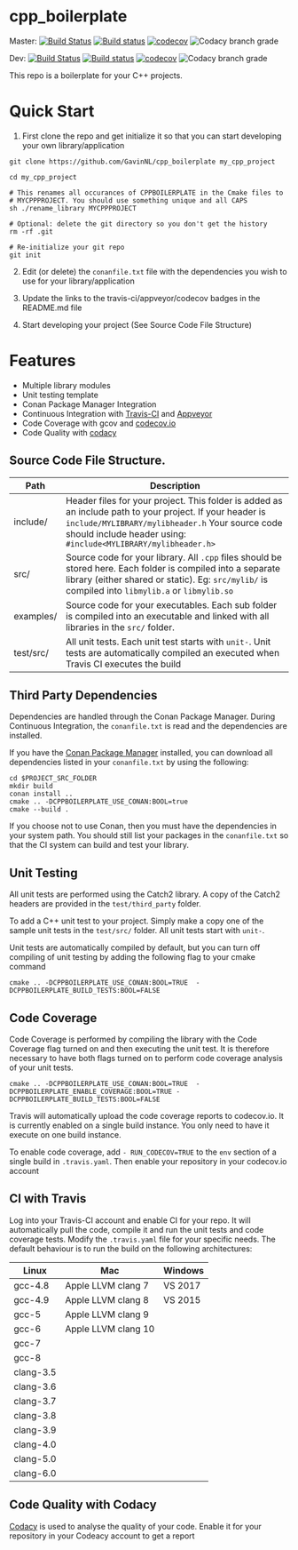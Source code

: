 # cpp_boilerplate

Master:
[![Build Status](https://travis-ci.org/GavinNL/cpp_boilerplate.svg?branch=master)](https://travis-ci.org/GavinNL/cpp_boilerplate)
[![Build status](https://ci.appveyor.com/api/projects/status/0tsak73ak5c2mhbu/branch/master?svg=true)](https://ci.appveyor.com/project/GavinNL/cpp-boilerplate/branch/master)
[![codecov](https://codecov.io/gh/GavinNL/cpp_boilerplate/branch/master/graph/badge.svg)](https://codecov.io/gh/GavinNL/cpp_boilerplate)
![Codacy branch grade](https://img.shields.io/codacy/grade/4fe50de6102e4d678bacdd292c949310/master.svg)

Dev:
[![Build Status](https://travis-ci.org/GavinNL/cpp_boilerplate.svg?branch=dev)](https://travis-ci.org/GavinNL/cpp_boilerplate)
[![Build status](https://ci.appveyor.com/api/projects/status/0tsak73ak5c2mhbu/branch/dev?svg=true)](https://ci.appveyor.com/project/GavinNL/cpp-boilerplate/branch/dev)
[![codecov](https://codecov.io/gh/GavinNL/cpp_boilerplate/branch/dev/graph/badge.svg)](https://codecov.io/gh/GavinNL/cpp_boilerplate)
![Codacy branch grade](https://img.shields.io/codacy/grade/4fe50de6102e4d678bacdd292c949310/dev.svg)

This repo is a boilerplate for your C++ projects.

# Quick Start

1. First clone the repo and get initialize it so that you can start developing
your own library/application

  ```
  git clone https://github.com/GavinNL/cpp_boilerplate my_cpp_project

  cd my_cpp_project

  # This renames all occurances of CPPBOILERPLATE in the Cmake files to
  # MYCPPPROJECT. You should use something unique and all CAPS
  sh ./rename_library MYCPPPROJECT

  # Optional: delete the git directory so you don't get the history
  rm -rf .git

  # Re-initialize your git repo
  git init

  ```

2. Edit (or delete) the `conanfile.txt` file with the dependencies you wish to
use for your library/application

3. Update the links to the travis-ci/appveyor/codecov badges in the README.md file

4. Start developing your project (See Source Code File Structure)

# Features
 *  Multiple library modules
 *  Unit testing template
 *  Conan Package Manager Integration
 *  Continuous Integration with [Travis-CI](https://travis-ci.org) and [Appveyor](https://ci.appveyor.com/)
 *  Code Coverage with gcov and [codecov.io](https://codecov.io)
 *  Code Quality with [codacy](https://app.codacy.com)



## Source Code File Structure.

| Path      | Description  |
|-----------|-------------------------------------------------------------------------------------------------------------------------------------------------------------|
| include/  | Header files for your project. This folder is added as an include path to your project. If your header is `include/MYLIBRARY/mylibheader.h` Your source code should include header using: `#include<MYLIBRARY/mylibheader.h>` |
| src/      | Source code for your library. All `.cpp` files should be stored here. Each folder is compiled into a separate library (either shared or static). Eg: `src/mylib/` is compiled into `libmylib.a` or `libmylib.so` |
| examples/ | Source code for your executables. Each sub folder is compiled into an executable and linked with all libraries in the `src/` folder. |
| test/src/ | All unit tests. Each unit test starts with `unit-`. Unit tests are automatically compiled an executed when Travis CI executes the build  |

## Third Party Dependencies

Dependencies are handled through the Conan Package Manager. During Continuous Integration, the `conanfile.txt` is read and the dependencies are installed.

If you have the [Conan Package Manager](http://conan.io) installed, you can download all dependencies listed in your `conanfile.txt` by using the following:
```
cd $PROJECT_SRC_FOLDER
mkdir build
conan install ..
cmake .. -DCPPBOILERPLATE_USE_CONAN:BOOL=true
cmake --build .
```

If you choose not to use Conan, then you must have the dependencies in your system path. You should still list your packages in the `conanfile.txt` so that the CI system can build and test your library.

## Unit Testing

All unit tests are performed using the Catch2 library. A copy of the Catch2 headers are provided in the `test/third_party` folder.

To add a C++ unit test to your project. Simply make a copy one of the sample unit tests in the `test/src/` folder. All unit tests start with `unit-`.

Unit tests are automatically compiled by default, but you can turn off compiling of unit testing by adding the following flag to your cmake command

```
cmake .. -DCPPBOILERPLATE_USE_CONAN:BOOL=TRUE  -DCPPBOILERPLATE_BUILD_TESTS:BOOL=FALSE
```

## Code Coverage

Code Coverage is performed by compiling the library with the Code Coverage flag
turned on and then executing the unit test. It is therefore necessary to have both flags turned on to perform code coverage analysis of your unit tests.

```
cmake .. -DCPPBOILERPLATE_USE_CONAN:BOOL=TRUE  -DCPPBOILERPLATE_ENABLE_COVERAGE:BOOL=TRUE -DCPPBOILERPLATE_BUILD_TESTS:BOOL=FALSE
```

Travis will automatically upload the code coverage reports to codecov.io. It is currently enabled on a single build instance. You only need to have it execute on one build instance.

To enable code coverage, add `- RUN_CODECOV=TRUE` to the `env` section of a single build in `.travis.yaml`. Then enable your repository in your codecov.io account


## CI with Travis

Log into your Travis-CI account and enable CI for your repo. It will automatically pull the code, compile it and run the unit tests and code coverage tests. Modify the `.travis.yaml` file for your specific needs. The default behaviour is to run the build on the following architectures:

|Linux      |  Mac                  | Windows    |
|-----------|-----------------------|------------|
|gcc-4.8    |  Apple LLVM clang 7   | VS 2017    |
|gcc-4.9    |  Apple LLVM clang 8   | VS 2015    |
|gcc-5      |  Apple LLVM clang 9   |            |
|gcc-6      |  Apple LLVM clang 10  |            |
|gcc-7      |                       |            |
|gcc-8      |                       |            |
|clang-3.5  |                       |            |
|clang-3.6  |                       |            |
|clang-3.7  |                       |            |
|clang-3.8  |                       |            |
|clang-3.9  |                       |            |
|clang-4.0  |                       |            |
|clang-5.0  |                       |            |
|clang-6.0  |                       |            |

## Code Quality with Codacy

[Codacy](https://www.codacy.com/) is used to analyse the quality of your code. Enable it for your repository in your Codeacy account to get a report
